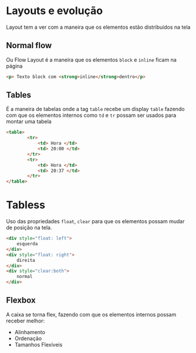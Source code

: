 # Layouts e evolução

Layout tem a ver com a maneira que os elementos estão distribuidos
na tela

## Normal flow

Ou Flow Layout é a maneira que os elementos `block` e `inline`
ficam na página

```html
<p> Texto block com <strong>inline</strong>dentro</p>
```

## Tables

É a maneira de tabelas onde a tag `table` recebe um display `table`
fazendo com que os elementos internos como `td` e `tr` possam 
ser usados para montar uma tabela

```html
<table>
        <tr>
            <td> Hora </td>
            <td> 20:00 </td>
        </tr>
        <tr>
            <td> Hora </td>
            <td> 20:37 </td>
        </tr>
</table>
```


# Tabless

Uso das propriedades `float`, `clear` para que os elementos possam 
mudar de posição na tela.

```html
<div style="float: left">
    esquerda
</div>
<div style="float: right">
    direita
</div>
<div style="clear:both">
    normal
</div>
```

## Flexbox

A caixa se torna flex, fazendo com que os elementos internos 
possam receber melhor:

- Alinhamento
- Ordenação
- Tamanhos Flexíveis